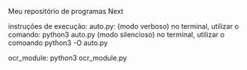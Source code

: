 Meu repositório de programas Next

instruções de execução:
auto.py: (modo verboso) no terminal, utilizar o comando: python3 auto.py
         (modo silencioso) no terminal, utilizar o comoando python3 -O auto.py

ocr_module: python3 ocr_module.py
